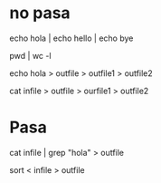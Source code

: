 # no pasa

echo hola | echo hello | echo bye

pwd | wc -l 

echo hola > outfile > outfile1 > outfile2

cat infile > outfile > ourfile1 > outfile2

# Pasa

cat infile | grep "hola" > outfile

sort < infile > outfile

